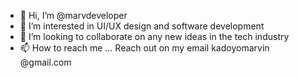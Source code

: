 - 👋 Hi, I’m @marvdeveloper
- 👀 I’m interested in UI/UX design and software development 
- 💞️ I’m looking to collaborate on any new ideas in the tech industry 
- 📫 How to reach me ... Reach out on my email kadoyomarvin @gmail.com

<!---
marvdeveloper/marvdeveloper is a ✨ special ✨ repository because its `README.md` (this file) appears on your GitHub profile.
You can click the Preview link to take a look at your changes.
--->

